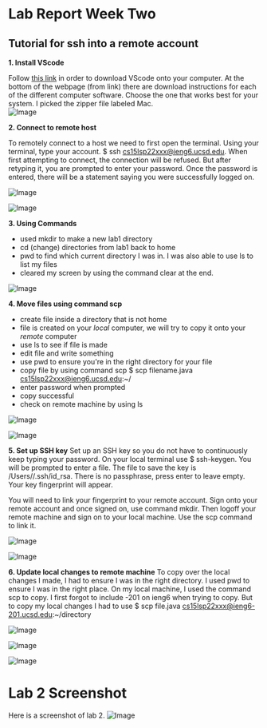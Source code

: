 # Lab Report Week Two

## Tutorial for ssh into a remote account 

**1. Install VScode**

Follow [this link](https://code.visualstudio.com/) in order to download VScode onto your computer. At the bottom of the webpage (from link) there are download instructions for each of the different computer software. Choose the one that works best for your system. I picked the zipper file labeled Mac.    
![Image](VScode.png)

**2. Connect to remote host**

To remotely connect to a host we need to first open the terminal. Using your terminal, type your account. $ ssh cs15lsp22xxx@ieng6.ucsd.edu. When first attempting to connect, the connection will be refused. But after retyping it, you are prompted to enter your password. Once the password is entered, there will be a statement saying you were successfully logged on. 


![Image](terminal.png)


![Image](SSH.png)

**3. Using Commands**

* used mkdir to make a new lab1 directory
* cd (change) directories from lab1 back to home
* pwd to find which current directory I was in. I was also able to use ls to list my files
* cleared my screen by using the command clear at the end. 

![Image](commands.png)


**4. Move files using command scp**
* create file inside a directory that is not home
* file is created on your *local* computer, we will try to copy it onto your *remote* computer
* use ls to see if file is made
* edit file and write something 
* use pwd to ensure you're in the right directory for your file 
* copy file by using command scp 
$ scp filename.java cs15lsp22xxx@ieng6.ucsd.edu:~/
* enter password when prompted
* copy successful 
* check on remote machine by using ls 

![Image](WhereAmI.png)

![Image](scp.png)


**5. Set up SSH key**
Set up an SSH key so you do not have to continuously keep typing your password. On your local terminal use $ ssh-keygen. You will be prompted to enter a file. The file to save the key is /Users/<username>/.ssh/id_rsa. There is no passphrase, press enter to leave empty. Your key fingerprint will appear.

You will need to link your fingerprint to your remote account. Sign onto your remote account and once signed on, use command mkdir. Then logoff your remote machine and sign on to your local machine. Use the scp command to link it. 


![Image](keygen.png)


![Image](key.png)



**6. Update local changes to remote machine**
To copy over the local changes I made, I had to ensure I was in the right directory. I used pwd to ensure I was in the right place. On my local machine, I used the command scp to copy. I first forgot to include -201 on ieng6 when trying to copy. But to copy my local changes I had to use $ scp file.java cs15lsp22xxx@ieng6-201.ucsd.edu:~/directory

![Image](local.png)


![Image](changes.png)

![Image](copied.png)



# Lab 2 Screenshot 
Here is a screenshot of lab 2. 
![Image](VSC.png)

